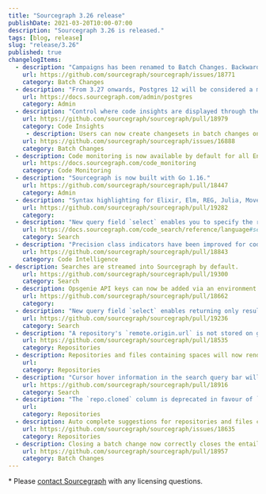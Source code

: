 ```yaml
---
title: "Sourcegraph 3.26 release"
publishDate: 2021-03-20T10:00-07:00
description: "Sourcegraph 3.26 is released."
tags: [blog, release]
slug: "release/3.26"
published: true
changelogItems:
  - description: "Campaigns has been renamed to Batch Changes. Backward compatibility has been preserved for folks using it in previous releases. See #18771 for details."
    url: https://github.com/sourcegraph/sourcegraph/issues/18771
    category: Batch Changes
  - description: "From 3.27 onwards, Postgres 12 will be considered a minimum requirement for Sourcegraph to run."
    url: https://docs.sourcegraph.com/admin/postgres
    category: Admin
  - description: "Control where code insights are displayed through the boolean settings `insights.displayLocation.homepage`, `insights.displayLocation.insightsPage` and `insights.displayLocation.directory`."
    url: https://github.com/sourcegraph/sourcegraph/pull/18979
    category: Code Insights
     - description: Users can now create changesets in batch changes on repositories that are cloned using SSH.
    url: https://github.com/sourcegraph/sourcegraph/issues/16888
    category: Batch Changes
  - description: Code monitoring is now available by default for all Enterprise customers.
    url: https://docs.sourcegraph.com/code_monitoring
    category: Code Monitoring
  - description: "Sourcegraph is now built with Go 1.16."
    url: https://github.com/sourcegraph/sourcegraph/pull/18447
    category: Admin
  - description: "Syntax highlighting for Elixir, Elm, REG, Julia, Move, Nix, Puppet, VimL, and Coq is now supported."
    url: https://github.com/sourcegraph/sourcegraph/pull/19282
    category:
  - description: "New query field `select` enables you to specify the result type from the set of search results."
    url: https://docs.sourcegraph.com/code_search/reference/language#select
    category: Search
  - description: "Precision class indicators have been improved for code intelligence results in both the hover overlay as well as the definition and references locations panel."
    url: https://github.com/sourcegraph/sourcegraph/pull/18843
    category: Code Intelligence
- description: Searches are streamed into Sourcegraph by default.
    url: https://github.com/sourcegraph/sourcegraph/pull/19300
    category: Search
  - description: Opsgenie API keys can now be added via an environment variable.
    url: https://github.com/sourcegraph/sourcegraph/pull/18662
    category:
  - description: "New query field `select` enables returning only results of the desired type. See [documentation](https://docs.sourcegraph.com/code_search/reference/language#select) for details."
    url: https://github.com/sourcegraph/sourcegraph/pull/19236
    category: Search
  - description: "A repository's `remote.origin.url` is not stored on gitserver disk anymore. Note: if you use the experimental feature `customGitFetch` your setting may need to be updated to specify the remote URL."
    url: https://github.com/sourcegraph/sourcegraph/pull/18535
    category: Repositories
  - description: Repositories and files containing spaces will now render with escaped spaces in the query bar rather than being
    url:
    category: Repositories
  - description: "Cursor hover information in the search query bar will now display after 150ms (previously 0ms)."
    url: https://github.com/sourcegraph/sourcegraph/pull/18916
    category: Search
  - description: "The `repo.cloned` column is deprecated in favour of `gitserver_repos.clone_status`. It will be removed in a subsequent release."
    url:
    category: Repositories
  - description: Auto complete suggestions for repositories and files containing spaces will now be automatically escaped when accepting the suggestion.
    url: https://github.com/sourcegraph/sourcegraph/issues/18635
    category: Repositories
  - description: Closing a batch change now correctly closes the entailed changesets, when requested by the user.
    url: https://github.com/sourcegraph/sourcegraph/pull/18957
    category: Batch Changes
---
```

\* Please [contact Sourcegraph](https://about.sourcegraph.com/contact/sales/) with any licensing questions.
